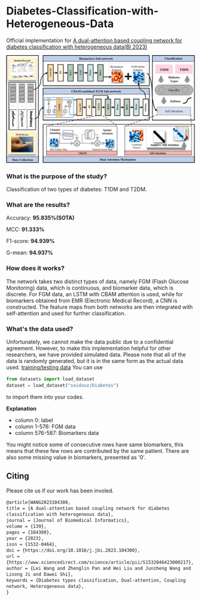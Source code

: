 # Diabetes-Classification-with-Heterogeneous-Data

Official implementation for [A dual-attention based coupling network for diabetes classification with heterogeneous data(BI 2023)](https://www.sciencedirect.com/science/article/pii/S1532046423000217?casa_token=ihSFgzMaz7UAAAAA:bN4cmQRF6GsbM-MKWi7drP7omjG-m7AktF70BPvvF8HEfOceIW6Dm6DL0gTtPhkvbvavT7ifbUI)

<p align="center">
  <img src="https://github.com/bitDalei/Diabetes-Classification-with-Heterogeneous-Data/blob/main/others/graphical%20structure.png" width="650" alt="network structure">
</p>

### What is the purpose of the study?
Classification of two types of diabetes: T1DM and T2DM.

### What are the results?
Accuracy: **95.835%(SOTA)**

MCC: **91.333%**

F1-score: **94.939%**

G-mean: **94.937%**

### How does it works?
The network takes two distinct types of data, namely FGM (Flash Glucose Monitoring) data, which is continuous, and biomarker data, which is discrete. For FGM data, an LSTM with CBAM attention is used, while for biomarkers obtained from EMR (Electronic Medical Record), a CNN is constructed. The feature maps from both networks are then integrated with self-attention and used for further classification.

### What's the data used?
Unfortunately, we cannot make the data public due to a confidential agreement. However, to make this implementation helpful for other researchers, we have provided simulated data. Please note that all of the data is randomly generated, but it is in the same form as the actual data used.
[training/testing data](https://huggingface.co/datasets/seidouz/Diabetes)
You can use 
```python
from datasets import load_dataset
dataset = load_dataset("seidouz/Diabetes")
```
to import them into your codes.

**Explanation**
- column 0: label
- column 1-576: FGM data
- column 576-587: Biomarkers data
  
  
You might notice some of consecutive rows have same biomarkers, this means that these few rows are contributed by the same patient. There are also some missing value in biomarkers, presented as '0'.

## Citing
Please cite us if our work has been involed.
```
@article{WANG2023104300,
title = {A dual-attention based coupling network for diabetes classification with heterogeneous data},
journal = {Journal of Biomedical Informatics},
volume = {139},
pages = {104300},
year = {2023},
issn = {1532-0464},
doi = {https://doi.org/10.1016/j.jbi.2023.104300},
url = {https://www.sciencedirect.com/science/article/pii/S1532046423000217},
author = {Lei Wang and Zhenglin Pan and Wei Liu and Junzheng Wang and Linong Ji and Dawei Shi},
keywords = {Diabetes types classification, Dual-attention, Coupling network, Heterogeneous data},
}
```
